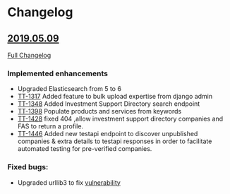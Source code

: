 # Changelog

## [2019.05.09](https://github.com/uktrade/directory-api/releases/tag/2019.05.09)
[Full Changelog](https://github.com/uktrade/directory-api/compare/2019.04.08...2019.05.09)

### Implemented enhancements
- Upgraded Elasticsearch from 5 to 6
- [TT-1317](https://uktrade.atlassian.net/browse/TT-1317) Added feature to bulk upload expertise from django admin
- [TT-1348](https://uktrade.atlassian.net/browse/TT-1348) Added Investment Support Directory search endpoint
- [TT-1398](https://uktrade.atlassian.net/browse/TT-1398) Populate products and services from keywords
- [TT-1428](https://uktrade.atlassian.net/browse/TT-1428) fixed 404 ,allow investment support directory companies and FAS to return a profile. 
- [TT-1446](https://uktrade.atlassian.net/browse/TT-1446) Added new testapi endpoint to discover unpublished companies & extra details to testapi responses in order to facilitate automated testing for pre-verified companies.

### Fixed bugs:

- Upgraded urllib3 to fix [vulnerability](https://nvd.nist.gov/vuln/detail/CVE-2019-11324)
